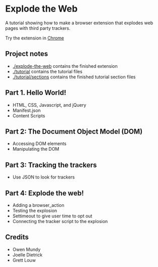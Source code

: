 # Explode the Web

A tutorial showing how to make a browser extension that explodes web pages with third party trackers.

Try the extension in [Chrome](https://chrome.google.com/webstore/detail/explode-the-web/dmedbnfdhjfppcgbccpfaigicbnajhod)





## Project notes

* [./explode-the-web](./explode-the-web) contains the finished extension
* [./tutorial](./tutorial) contains the tutorial files
* [./tutorial/sections](./tutorial/sections) contains the finished tutorial section files


## Part 1. Hello World!

* HTML, CSS, Javascript, and jQuery
* Manifest.json
* Content Scripts


## Part 2: The Document Object Model (DOM)

* Accessing DOM elements
* Manipulating the DOM


## Part 3: Tracking the trackers


* Use JSON to look for trackers



## Part 4: Explode the web!

* Adding a browser_action
* Testing the explosion
* Settimeout to give user time to opt out
* Connecting the tracker script to the explosion





## Credits

* Owen Mundy
* Joelle Dietrick
* Grett Louw

